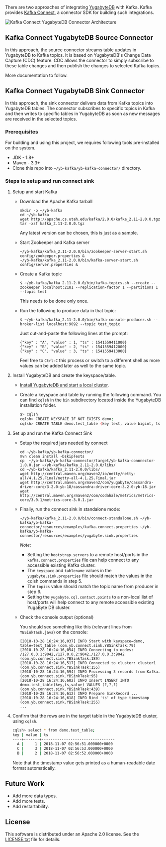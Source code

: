 There are two approaches of integrating [YugabyteDB](https://github.com/yugabyte/yugabyte-db) with Kafka. Kafka provides [Kafka Connect](https://docs.confluent.io/3.0.0/connect/intro.html), a connector SDK for building such integrations.

<img src="https://raw.githubusercontent.com/yugabyte/yb-kafka-connector/master/logos/dsql-kafka.png" align="center" alt="Kafka Connect YugabyteDB Connector Architecture"/>

## Kafka Connect YugabyteDB Source Connector

In this approach, the source connector streams table updates in YugabyteDB to Kafka topics. It is based on YugabyteDB's Change Data Capture (CDC) feature. CDC allows the connector to simply subscribe to these table changes and then publish the changes to selected Kafka topics.

More documentation to follow.

## Kafka Connect YugabyteDB Sink Connector

In this approach, the sink connector delivers data from Kafka topics into YugabyteDB tables. The connector subscribes to specific topics in Kafka and then writes to specific tables in YugabyteDB as soon as new messages are received in the selected topics.

### Prerequisites

For building and using this project, we requires following tools pre-installed on the system.

- JDK - 1.8+
- Maven - 3.3+
- Clone this repo into `~/yb-kafka/yb-kafka-connector/` directory.


### Steps to setup and run connect sink

1. Setup and start Kafka

   - Download the Apache Kafka tarball
   
     ```
     mkdir -p ~/yb-kafka
     cd ~/yb-kafka
     wget http://apache.cs.utah.edu/kafka/2.0.0/kafka_2.11-2.0.0.tgz
     tar -xzf kafka_2.11-2.0.0.tgz
     ```
     Any latest version can be chosen, this is just as a sample.
   - Start Zookeeper and Kafka server
   
     ```
     ~/yb-kafka/kafka_2.11-2.0.0/bin/zookeeper-server-start.sh config/zookeeper.properties &
     ~/yb-kafka/kafka_2.11-2.0.0/bin/kafka-server-start.sh config/server.properties &
     ```
   - Create a Kafka topic
   
     ```
     $ ~/yb-kafka/kafka_2.11-2.0.0/bin/kafka-topics.sh --create --zookeeper localhost:2181 --replication-factor 1 --partitions 1 --topic test
     ```
     This needs to be done only once.
     
   - Run the following to produce data in that topic:
   
     ```
     $ ~/yb-kafka/kafka_2.11-2.0.0/bin/kafka-console-producer.sh --broker-list localhost:9092 --topic test_topic
     ```
     Just cut-and-paste the following lines at the prompt:
     
     ```
     {"key" : "A", "value" : 1, "ts" : 1541559411000}
     {"key" : "B", "value" : 2, "ts" : 1541559412000}
     {"key" : "C", "value" : 3, "ts" : 1541559413000}
     ```
     Feel free to `Ctrl-C` this process or switch to a different shell as more values can be added later as well to the same topic.

2. Install YugabyteDB and create the keyspace/table.

   - [Install YugabyteDB and start a local cluster](https://docs.yugabyte.com/quick-start/install/).
   - Create a keyspace and table by running the following command. You can find `cqlsh` in the `bin` subdirectory located inside the YugabyteDB installation folder.
   
     ```sh
     $> cqlsh
     cqlsh> CREATE KEYSPACE IF NOT EXISTS demo;
     cqlsh> CREATE TABLE demo.test_table (key text, value bigint, ts timestamp, PRIMARY KEY (key));
     ```

3. Set up and run the Kafka Connect Sink

   - Setup the required jars needed by connect
   
     ```
     cd ~/yb-kafka/yb-kafka-connector/
     mvn clean install -DskipTests
     cp  ~/yb-kafka/yb-kafka-connector/target/yb-kafka-connnector-1.0.0.jar ~/yb-kafka/kafka_2.11-2.0.0/libs/
     cd ~/yb-kafka/kafka_2.11-2.0.0/libs/
     wget http://central.maven.org/maven2/io/netty/netty-all/4.1.25.Final/netty-all-4.1.25.Final.jar
     wget http://central.maven.org/maven2/com/yugabyte/cassandra-driver-core/3.2.0-yb-18/cassandra-driver-core-3.2.0-yb-18.jar
     wget http://central.maven.org/maven2/com/codahale/metrics/metrics-core/3.0.1/metrics-core-3.0.1.jar
     ```

   - Finally, run the connect sink in standalone mode:
   
     ```
     ~/yb-kafka/kafka_2.11-2.0.0/bin/connect-standalone.sh ~/yb-kafka/yb-kafka-connector/resources/examples/kafka.connect.properties ~/yb-kafka/yb-kafka-connector/resources/examples/yugabyte.sink.properties 
     ```

     *Note*:
 
       - Setting the `bootstrap.servers` to a remote host/ports in the `kafka.connect.properties` file can help connect to any accessible existing Kafka cluster.
       - The `keyspace` and `tablename` values in the `yugabyte.sink.properties` file should match the values in the cqlsh commands in step 5.
       - The `topics` value should match the topic name from producer in step 6.
       - Setting the `yugabyte.cql.contact.points` to a non-local list of host/ports will help connect to any remote accessible existing YugaByte DB cluster.

   - Check the console output (optional)
   
     You should see something like this (relevant lines from `YBSinkTask.java`) on the console:
     
     ```
     [2018-10-28 16:24:16,037] INFO Start with keyspace=demo, table=test_table (com.yb.connect.sink.YBSinkTask:79)
     [2018-10-28 16:24:16,054] INFO Connecting to nodes: /127.0.0.1:9042,/127.0.0.2:9042,/127.0.0.3:9042 (com.yb.connect.sink.YBSinkTask:189)
     [2018-10-28 16:24:16,517] INFO Connected to cluster: cluster1 (com.yb.connect.sink.YBSinkTask:155)
     [2018-10-28 16:24:16,594] INFO Processing 3 records from Kafka. (com.yb.connect.sink.YBSinkTask:95)
     [2018-10-28 16:24:16,602] INFO Insert INSERT INTO demo.test_table(key,ts,value) VALUES (?,?,?) (com.yb.connect.sink.YBSinkTask:439)
     [2018-10-28 16:24:16,612] INFO Prepare SinkRecord ...
     [2018-10-28 16:24:16,618] INFO Bind 'ts' of type timestamp (com.yb.connect.sink.YBSinkTask:255)
     ...
     ```

4. Confirm that the rows are in the target table in the YugabyteDB cluster, using `cqlsh`.

   ```sh
   cqlsh> select * from demo.test_table;
   key | value | ts
   ----+-------+---------------------------------
     A |     1 | 2018-11-07 02:56:51.000000+0000
     C |     3 | 2018-11-07 02:56:53.000000+0000
     B |     2 | 2018-11-07 02:56:52.000000+0000
   ```
   Note that the timestamp value gets printed as a human-readable date format automatically.

## Future Work

- Add more data types.
- Add more tests.
- Add restartability.

## License

This software is distributed under an Apache 2.0 license. See the [LICENSE.txt](https://github.com/YugaByte/yb-kafka-connector/LICENSE) file for details.
